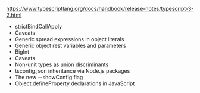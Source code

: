 
https://www.typescriptlang.org/docs/handbook/release-notes/typescript-3-2.html

- strictBindCallApply
- Caveats
- Generic spread expressions in object literals
- Generic object rest variables and parameters
- BigInt
- Caveats
- Non-unit types as union discriminants
- tsconfig.json inheritance via Node.js packages
- The new --showConfig flag
- Object.defineProperty declarations in JavaScript
